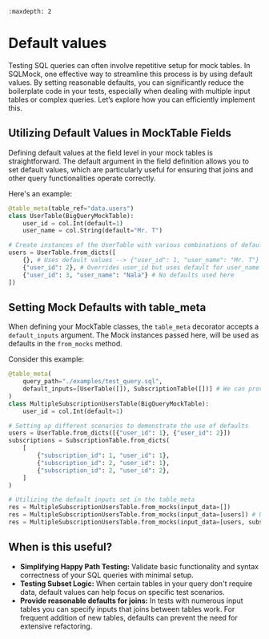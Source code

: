 ```{toctree}
:maxdepth: 2
```

# Default values

Testing SQL queries can often involve repetitive setup for mock tables. In SQLMock, one effective way to streamline this process is by using default values. By setting reasonable defaults, you can significantly reduce the boilerplate code in your tests, especially when dealing with multiple input tables or complex queries. Let’s explore how you can efficiently implement this.

## Utilizing Default Values in MockTable Fields

Defining default values at the field level in your mock tables is straightforward. The default argument in the field definition allows you to set default values, which are particularly useful for ensuring that joins and other query functionalities operate correctly.

Here's an example:

```python 
@table_meta(table_ref="data.users")
class UserTable(BigQueryMockTable):
    user_id = col.Int(default=1)
    user_name = col.String(default="Mr. T")

# Create instances of the UserTable with various combinations of defaults and specified values
users = UserTable.from_dicts([
    {}, # Uses default values --> {"user_id": 1, "user_name": "Mr. T"}
    {"user_id": 2}, # Overrides user_id but uses default for user_name
    {"user_id": 3, "user_name": "Nala"} # No defaults used here
])
```

## Setting Mock Defaults with table_meta


When defining your MockTable classes, the `table_meta` decorator accepts a `default_inputs` argument.
The Mock instances passed here, will be used as defaults in the `from_mocks` method.

Consider this example:

```python 
@table_meta(
    query_path="./examples/test_query.sql",
    default_inputs=[UserTable([]), SubscriptionTable([])] # We can provide defaults for the class if needed.
)
class MultipleSubscriptionUsersTable(BigQueryMockTable):
    user_id = col.Int(default=1)

# Setting up different scenarios to demonstrate the use of defaults
users = UserTable.from_dicts([{"user_id": 1}, {"user_id": 2}])
subscriptions = SubscriptionTable.from_dicts(
    [
        {"subscription_id": 1, "user_id": 1},
        {"subscription_id": 2, "user_id": 1},
        {"subscription_id": 2, "user_id": 2},
    ]
)

# Utilizing the default inputs set in the table_meta
res = MultipleSubscriptionUsersTable.from_mocks(input_data=[])
res = MultipleSubscriptionUsersTable.from_mocks(input_data=[users]) # Using only users, defaults for others
res = MultipleSubscriptionUsersTable.from_mocks(input_data=[users, subscriptions]) # Overriding defaults
```

## When is this useful?

* **Simplifying Happy Path Testing:** Validate basic functionality and syntax correctness of your SQL queries with minimal setup.
* **Testing Subset Logic:** When certain tables in your query don't require data, default values can help focus on specific test scenarios.
* **Provide reasonable defaults for joins:** In tests with numerous input tables you can specify inputs that joins between tables work. For frequent addition of new tables, defaults can prevent the need for extensive refactoring.
